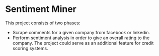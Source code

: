 # Sentiment Miner
This project consists of two phases:
- Scrape comments for a given company from facebook or linkedin.
- Perform sentiment analysis in order to give an overall rating to the company.
The project could serve as an additional feature for credit scoring systems.
